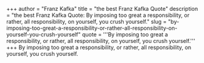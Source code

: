 +++
author = "Franz Kafka"
title = "the best Franz Kafka Quote"
description = "the best Franz Kafka Quote: By imposing too great a responsibility, or rather, all responsibility, on yourself, you crush yourself."
slug = "by-imposing-too-great-a-responsibility-or-rather-all-responsibility-on-yourself-you-crush-yourself"
quote = '''By imposing too great a responsibility, or rather, all responsibility, on yourself, you crush yourself.'''
+++
By imposing too great a responsibility, or rather, all responsibility, on yourself, you crush yourself.
